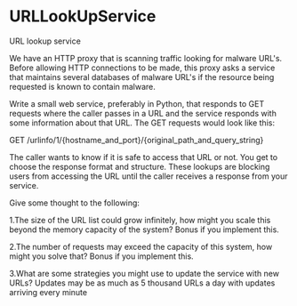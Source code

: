 # URLLookUpService
URL lookup service

We have an HTTP proxy that is scanning traffic looking for malware URL's. Before allowing HTTP connections to be made, this proxy asks a service that maintains several databases of malware URL's if the resource being requested is known to contain malware.

Write a small web service, preferably in Python, that responds to GET requests where the caller passes in a URL and the service responds with some information about that URL. The GET requests would look like this:

 GET /urlinfo/1/{hostname_and_port}/{original_path_and_query_string}

 

The caller wants to know if it is safe to access that URL or not. You get to choose the response format and structure. These lookups are blocking users from accessing the URL until the caller receives a response from your service.

Give some thought to the following:

1.The size of the URL list could grow infinitely, how might you scale this beyond the memory capacity of the system? Bonus if you implement this.

2.The number of requests may exceed the capacity of this system, how might you solve that? Bonus if you implement this.

3.What are some strategies you might use to update the service with new URLs? Updates may be as much as 5 thousand URLs a day with updates arriving every minute
